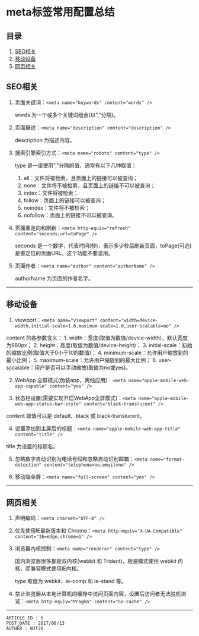 
# meta标签常用配置总结 #

## 目录 ##

1. [SEO相关](#href1)
2. [移动设备](#href2)
3. [网页相关](#href3)

## <a name="href1">SEO相关</a> ##

1. 页面关键词：`<meta name="keywords" content="words" />`

    words 为一个或多个关键词组合(以","分隔)。

2. 页面描述：`<meta name="description" content="description" />`

    description 为描述内容。

3. 搜索引擎索引方式：`<meta name="robots" content="type" />`

    type 是一组使用","分隔的值，通常有以下几种取值：
    1. all：文件将被检索，且页面上的链接可以被查询；
    2. none：文件将不被检索，且页面上的链接不可以被查询；
    3. index：文件将被检索；
    4. follow：页面上的链接可以被查询；
    5. noindex：文件将不被检索；
    6. nofollow：页面上的链接不可以被查询。

4. 页面重定向和刷新：`<meta http-equiv="refresh" content="seconds;url=toPage" />`

    seconds 是一个数字，代表时间(秒)，表示多少秒后刷新页面，toPage(可选) 是重定位的页面URL。这个功能不要滥用。


5. 页面作者：`<meta name="author" content="authorName" />`

    authorName 为页面的作者名字。

---

## <a name="href2">移动设备</a> ##

1. viewport：`<meta name="viewport" content="width=device-width,initial-scale=1.0,maximum-scale=1.0,user-scalable=no" />`

content 的各参数含义：
    1. width：宽度(取值为数值/device-width)，默认宽度为980px；
    2. height：高度(取值为数值/device-height)；
    3. initial-scale：初始的缩放比例(取值大于0小于10的数值)；
    4. minimum-scale：允许用户缩放到的最小比例；
    5. maximum-scale：允许用户缩放到的最大比例；
    6. user-sccalable：用户是否可以手动缩放(取值为no或yes)。

2. WebApp 全屏模式(伪装app，离线应用)：`<meta name="apple-mobile-web-app-capable" content="yes" />`

3. 状态栏设置(需要实现开启WebApp全屏模式)：`<meta name="apple-mobile-web-app-status-bar-style" content="black-translucent" />`

content 取值可以是 default、black 或 black-translucent。

4. 设置添加到主屏后的标题：`<meta name="apple-mobile-web-app-title" content="title" />`

title 为设置的标题名。

5. 忽略数字自动识别为电话号码和忽略自动识别邮箱：`<meta name="format-detection" content="telephone=no,email=no" />`

6. 移动端全屏：`<meta name="full-screen" content="yes" />`

---

## <a name="href3">网页相关</a> ##

1. 声明编码：`<meta charset="UTF-8" />`

2. 优先使用IE最新版本和 Chrome：`<meta http-equiv="X-UA-Compatible" content="IE=edge,chrome=1" />`

3. 浏览器内核控制：`<meta name="renderer" content="type" />`

    国内浏览器很多都是双内核(webkit 和 Trident)，极速模式使用 webkit 内核，而兼容模式使用IE内核。

    type 取值为 webkit、ie-comp 和 ie-stand 等。

4. 禁止浏览器从本地计算机的缓存中访问页面内容，设置后访问者无法脱机浏览：`<meta http-equiv="Pragma" content="no-cache" />`

---

```
ARTICLE_ID : 6
POST_DATE : 2017/08/13
AUTHER : WJT20
```
